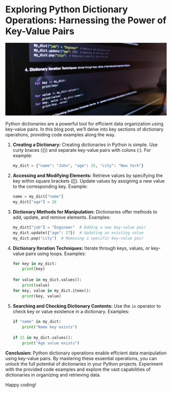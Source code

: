 # Exploring Python Dictionary Operations: Harnessing the Power of Key-Value Pairs

<img src="https://github.com/rhoitjadhav/blogs-collection/blob/main/images/exploring-python-dictionary-operations-harnessing-the-power-of-key-value-pairs.jpeg">

Python dictionaries are a powerful tool for efficient data organization using key-value pairs. In this
blog post, we’ll delve into key sections of dictionary operations, providing code examples along the way.

1. **Creating a Dictionary:** Creating dictionaries in Python is simple. Use curly braces ({}) and separate key-value
   pairs with colons (:). For example:

    ```python
    my_dict = {"name": "John", "age": 25, "city": "New York"}
    ```

2. **Accessing and Modifying Elements:** Retrieve values by specifying the key within square brackets ([]). Update
   values by assigning a new value to the corresponding key. Example:

    ```python
    name = my_dict["name"]
    my_dict["age"] = 26
    ```

3. **Dictionary Methods for Manipulation:** Dictionaries offer methods to add, update, and remove elements. Examples:

    ```python
    my_dict["job"] = "Engineer"  # Adding a new key-value pair
    my_dict.update({"age": 27})  # Updating an existing value
    my_dict.pop("city")  # Removing a specific key-value pair
    ```

4. **Dictionary Iteration Techniques:** Iterate through keys, values, or key-value pairs using loops. Examples:

    ```python
    for key in my_dict:
        print(key)
    
    for value in my_dict.values():
        print(value)
    for key, value in my_dict.items():
        print(key, value)
    ```

5. **Searching and Checking Dictionary Contents:** Use the `in` operator to check key or value existence in a
   dictionary. Examples:

    ```python
    if "name" in my_dict:
        print("Name key exists")
    
    if 25 in my_dict.values():
        print("Age value exists")
    ```

**Conclusion:** Python dictionary operations enable efficient data manipulation using key-value pairs. By mastering
these essential operations, you can unlock the full potential of dictionaries in your Python projects. Experiment with
the provided code examples and explore the vast capabilities of dictionaries in organizing and retrieving data.

Happy coding!
